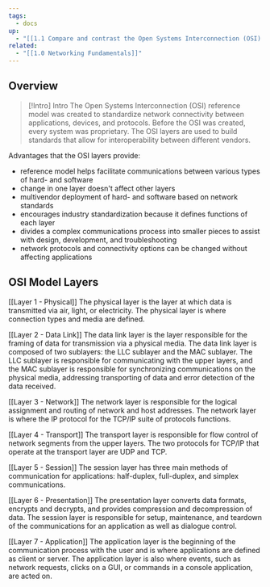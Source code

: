 ```yaml
---
tags:
  - docs
up:
  - "[[1.1 Compare and contrast the Open Systems Interconnection (OSI) model layers and encapsulation concepts]]"
related:
  - "[[1.0 Networking Fundamentals]]"
---
```

## Overview

> [!Intro] Intro
> The Open Systems Interconnection (OSI) reference model was created to standardize network connectivity between applications, devices, and protocols. Before the OSI was created, every system was proprietary. The OSI layers are used to build standards that allow for interoperability between different vendors.

Advantages that the OSI layers provide:

- reference model helps facilitate communications between various types of hard- and software
- change in one layer doesn't affect other layers
- multivendor deployment of hard- and software based on network standards
- encourages industry standardization because it defines functions of each layer
- divides a complex communications process into smaller pieces to assist with design, development, and troubleshooting
- network protocols and connectivity options can be changed without affecting applications


## OSI Model Layers

[[Layer 1 - Physical]]
The physical layer is the layer at which data is transmitted via air, light, or electricity. The physical layer is where connection types and media are defined.

[[Layer 2 - Data Link]]
The data link layer is the layer responsible for the framing of data for transmission via a physical media. The data link layer is composed of two sublayers: the LLC sublayer and the MAC sublayer. The LLC sublayer is responsible for communicating with the upper layers, and the MAC sublayer is responsible for synchronizing communications on the physical media, addressing transporting of data and error detection of the data received. 

[[Layer 3 - Network]]
The network layer is responsible for the logical assignment and routing of network and host addresses. The network layer is where the IP protocol for the TCP/IP suite of protocols functions. 

[[Layer 4 - Transport]]
The transport layer is responsible for flow control of network segments from the upper layers. The two protocols for TCP/IP that operate at the transport layer are UDP and TCP. 

[[Layer 5 - Session]]
The session layer has three main methods of communication for applications: half-duplex, full-duplex, and simplex communications. 

[[Layer 6 - Presentation]]
The presentation layer converts data formats, encrypts and decrypts, and provides compression and decompression of data. The session layer is responsible for setup, maintenance, and teardown of the communications for an application as well as dialogue control. 

[[Layer 7 - Application]]
The application layer is the beginning of the communication process with the user and is where applications are defined as client or server. The application layer is also where events, such as network requests, clicks on a GUI, or commands in a console application, are acted on.

